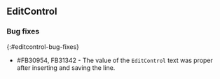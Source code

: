 ## EditControl

### Bug fixes
{:#editcontrol-bug-fixes}

* \#FB30954, FB31342 - The value of the `EditControl` text was proper after inserting and saving the line.




